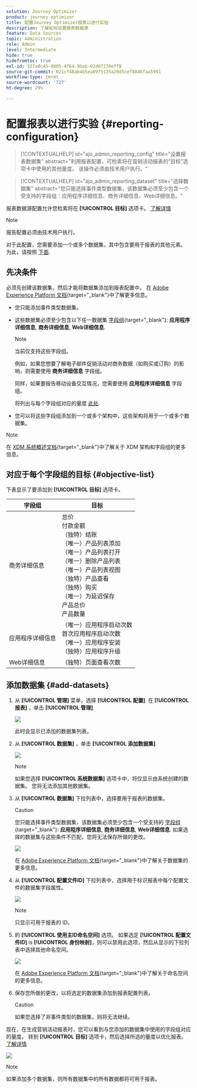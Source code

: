 ```yaml
---
solution: Journey Optimizer
product: journey optimizer
title: 配置Journey Optimizer报表以进行实验
description: 了解如何设置报表数据源
feature: Data Sources
topic: Administration
role: Admin
level: Intermediate
hide: true
hidefromtoc: true
exl-id: 327a0c45-0805-4f64-9bab-02d67276eff8
source-git-commit: 021cf48ab4b5ea8975135a20d5cef8846faa5991
workflow-type: tm+mt
source-wordcount: '727'
ht-degree: 29%

---
```


# 配置报表以进行实验 {#reporting-configuration}

>[!CONTEXTUALHELP]
>id="ajo_admin_reporting_config"
>title="设置报表数据集"
>abstract="利用报表配置，可检索将在营销活动报表的“目标”选项卡中使用的其他量度。 该操作必须由技术用户执行。"

>[!CONTEXTUALHELP]
>id="ajo_admin_reporting_dataset"
>title="选择数据集"
>abstract="您只能选择事件类型数据集，该数据集必须至少包含一个受支持的字段组：应用程序详细信息、商务详细信息、Web详细信息。"

<!--The reporting data source configuration allows you to define a connection to a system in order to retrieve additional information that will be used in your reports.-->

报表数据源配置允许您检索将在 **[!UICONTROL 目标]** 选项卡。 [了解详情](content-experiment.md#objectives-global)

>[!NOTE]
>
>报告配置必须由技术用户执行。 <!--Rights?-->

对于此配置，您需要添加一个或多个数据集，其中包含要用于报表的其他元素。 为此，请按照 [下面](#add-datasets).

<!--
➡️ [Discover this feature in video](#video)
-->

## 先决条件


必须先创建该数据集，然后才能将数据集添加到报表配置中。 在 [Adobe Experience Platform 文档](https://experienceleague.adobe.com/docs/experience-platform/catalog/datasets/user-guide.html?lang=zh_Hans#create){target=&quot;_blank&quot;}中了解更多信息。

* 您只能添加事件类型数据集。

* 这些数据集必须至少包含以下任一数据集 [字段组](https://experienceleague.adobe.com/docs/experience-platform/xdm/tutorials/create-schema-ui.html?lang=zh_Hans#field-group){target=&quot;_blank&quot;}: **应用程序详细信息**, **商务详细信息**, **Web详细信息**.

   >[!NOTE]
   >
   >当前仅支持这些字段组。

   例如，如果您想要了解电子邮件促销活动对商务数据（如购买或订购）的影响，则需要使用 **商务详细信息** 字段组。

   同样，如果要报告移动设备交互情况，您需要使用 **应用程序详细信息** 字段组。

   将列出与每个字段组对应的量度 [此处](#objective-list).

* 您可以将这些字段组添加到一个或多个架构中，这些架构将用于一个或多个数据集。

>[!NOTE]
>
>在 [XDM 系统概述文档](https://experienceleague.adobe.com/docs/experience-platform/xdm/home.html?lang=zh_Hans){target=&quot;_blank&quot;}中了解关于 XDM 架构和字段组的更多信息。

## 对应于每个字段组的目标 {#objective-list}

下表显示了要添加到 **[!UICONTROL 目标]** 选项卡。

| 字段组 | 目标 |
|--- |--- |
| 商务详细信息 | 总价<br>付款金额<br>（独特）结账<br>（唯一）产品列表添加<br>（唯一）产品列表打开<br>（唯一）删除产品列表<br>（唯一）产品列表视图<br>（独特）产品查看<br>（独特）购买<br>（唯一）为延迟保存<br>产品总价<br>产品数量 |
| 应用程序详细信息 | （唯一）应用程序启动次数<br>首次应用程序启动次数<br>（唯一）应用程序安装<br>（独特）应用程序升级 |
| Web详细信息 | （独特）页面查看次数 |

## 添加数据集 {#add-datasets}

1. 从 **[!UICONTROL 管理]** 菜单，选择 **[!UICONTROL 配置]**. 在  **[!UICONTROL 报表]** ，单击 **[!UICONTROL 管理]**.

   ![](assets/reporting-config-menu.png)

   此时会显示已添加的数据集列表。

1. 从 **[!UICONTROL 数据集]** ，单击 **[!UICONTROL 添加数据集]**.

   ![](assets/reporting-config-add.png)

   >[!NOTE]
   >
   >如果您选择 **[!UICONTROL 系统数据集]** 选项卡中，将仅显示由系统创建的数据集。 您将无法添加其他数据集。

1. 从 **[!UICONTROL 数据集]** 下拉列表中，选择要用于报表的数据集。

   >[!CAUTION]
   >
   >您只能选择事件类型数据集，该数据集必须至少包含一个受支持的 [字段组](https://experienceleague.adobe.com/docs/experience-platform/xdm/tutorials/create-schema-ui.html#field-group){target=&quot;_blank&quot;}: **应用程序详细信息**, **商务详细信息**, **Web详细信息**. 如果选择的数据集与这些条件不匹配，您将无法保存所做的更改。

   ![](assets/reporting-config-datasets.png)

   在 [Adobe Experience Platform 文档](https://experienceleague.adobe.com/docs/experience-platform/catalog/datasets/overview.html?lang=zh_Hans){target=&quot;_blank&quot;}中了解关于数据集的更多信息。

1. 从 **[!UICONTROL 配置文件ID]** 下拉列表中，选择用于标识报表中每个配置文件的数据集字段属性。

   ![](assets/reporting-config-profile-id.png)

   >[!NOTE]
   >
   >只显示可用于报表的 ID。

1. 的 **[!UICONTROL 使用主ID命名空间]** 选项。 如果选定 **[!UICONTROL 配置文件ID]** is **[!UICONTROL 身份映射]**，则可以禁用此选项，然后从显示的下拉列表中选择其他命名空间。

   ![](assets/reporting-config-namespace.png)

   在 [Adobe Experience Platform 文档](https://experienceleague.adobe.com/docs/experience-platform/identity/namespaces.html?lang=zh-Hans){target=&quot;_blank&quot;}中了解关于命名空间的更多信息。

1. 保存您所做的更改，以将选定的数据集添加到报表配置列表。

   >[!CAUTION]
   >
   >如果您选择了非事件类型的数据集，则将无法继续。

现在，在生成营销活动报表时，您可以看到与您添加的数据集中使用的字段组对应的量度。 转到 **[!UICONTROL 目标]** 选项卡，然后选择所选的量度以优化报表。 [了解详情](content-experiment.md#objectives-global)

![](assets/reporting-config-objectives.png)

>[!NOTE]
>
>如果添加多个数据集，则所有数据集中的所有数据都将可用于报表。

<!--
## How-to video {#video}

Understand how to configure Experience Platform reporting data sources.

>[!VIDEO]()
-->
